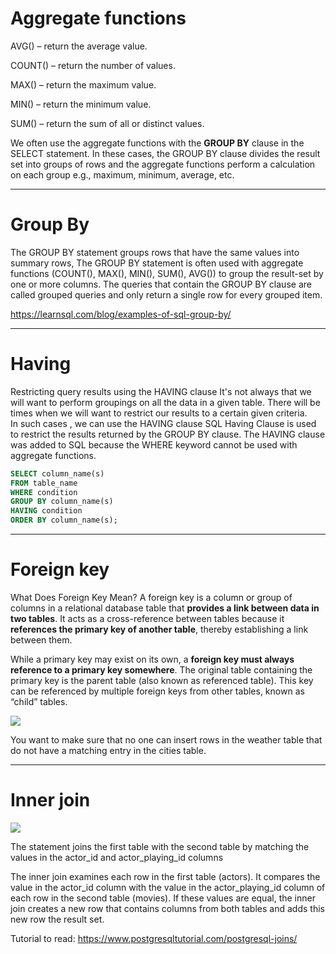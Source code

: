 # Aggregate functions

AVG() – return the average value.

COUNT() – return the number of values.

MAX() – return the maximum value.

MIN() – return the minimum value.

SUM() – return the sum of all or distinct values.

We often use the aggregate functions with the **GROUP BY** clause in the SELECT statement. 
In these cases, the GROUP BY clause divides the result set into groups of rows and the aggregate functions perform a calculation on each group e.g., 
maximum, minimum, average, etc.

---

# Group By

The GROUP BY statement groups rows that have the same values into summary rows,
The GROUP BY statement is often used with aggregate functions (COUNT(), MAX(), MIN(), SUM(), AVG()) 
to group the result-set by one or more columns.
The queries that contain the GROUP BY clause are called grouped 
queries and only return a single row for every grouped item.

https://learnsql.com/blog/examples-of-sql-group-by/

---

# Having

Restricting query results using the HAVING clause
It's not always that we will want to perform groupings on all 
the data in a given table. There will be times when we will want 
to restrict our results to a certain given criteria.  
In such cases , we can use the HAVING clause
SQL Having Clause is used to restrict the results returned by the GROUP BY clause.
The HAVING clause was added to SQL because the WHERE keyword cannot be used with aggregate functions.

```sql
SELECT column_name(s)
FROM table_name
WHERE condition
GROUP BY column_name(s)
HAVING condition
ORDER BY column_name(s);
```


---

# Foreign key

What Does Foreign Key Mean?
A foreign key is a column or group of columns in a relational database table that **provides a link between data in two tables**. It acts as a cross-reference between tables because it **references the primary key of another table**, thereby establishing a link between them.

While a primary key may exist on its own, a **foreign key must always reference to a primary key somewhere**. The original table containing the primary key is the parent table (also known as referenced table). This key can be referenced by multiple foreign keys from other tables, known as “child” tables.

![](NotesImages/foreign-key-2.png)

You want to make sure that no one can insert rows in the weather table that do not have a matching entry in the cities table.

---

# Inner join

![](NotesImages/sql-joins-venn-diagrams-inner-join.png)

The statement joins the first table with the second table by matching the values in the actor_id and actor_playing_id columns

The inner join examines each row in the first table (actors). It compares the value in the actor_id column with the value in the actor_playing_id column of each row in the second table (movies). If these values are equal, the inner join creates a new row that contains columns from both tables and adds this new row the result set.

Tutorial to read: https://www.postgresqltutorial.com/postgresql-joins/
